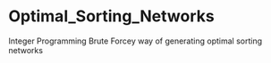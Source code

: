 # Optimal_Sorting_Networks
Integer Programming Brute Forcey way of generating optimal sorting networks
